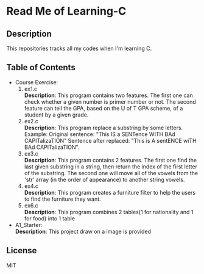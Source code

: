# Read Me of Learning-C

## Description
This repositories tracks all my codes when I'm learning C.

## Table of Contents

- Course Exercise:
    1. ex1.c  
        **Description**: This program contains two features. The first one can check whether a given number is primer number or not. The second feature can tell the GPA, based on the U of T GPA scheme, of a student by a given grade. 
    3. ex2.c  
        **Description**: This program replace a substring by some letters.
        Example: Original sentence: "This IS a SENTence WITH BAd CAPITalizaTION"
                 Sentence after replaced: "This is A sentENCE wiTH BAd CAPITalizaTION".
    3. ex3.c  
        **Description**: This program contains 2 features. The first one find the last given substring in a string, then return the index of the first letter of the substring. The second one will move all of the vowels from the 'str' array (in the order of appearance) to another string vowels.
    4. ex4.c  
        **Description**: This program creates a furniture filter to help the users to find the furniture they want.
    5. ex6.c  
        **Description**: This program combines 2 tables(1 for nationality and 1 for food) into 1 table
- A1_Starter:  
    **Description**: This project draw on a image is provided


## License

MIT
